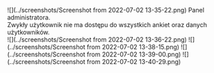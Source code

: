 

![](../screenshots/Screenshot from 2022-07-02 13-35-22.png)
Panel administratora.  
Zwykły użytkownik nie ma dostępu do wszystkich ankiet oraz danych użytkowników.  
![](../screenshots/Screenshot from 2022-07-02 13-36-22.png)
![](../screenshots/Screenshot from 2022-07-02 13-38-15.png)
![](../screenshots/Screenshot from 2022-07-02 13-39-00.png)
![](../screenshots/Screenshot from 2022-07-02 13-40-29.png)